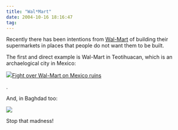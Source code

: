 ```yaml
---
title: "Wal*Mart"
date: 2004-10-16 18:16:47
tag: 
---
```

<p>Recently there has been intentions from <a href="http://web.archive.org/web/20041018111240/http://www.wal-mart.com/">Wal-Mart</a> of building their supermarkets in places that people do not want them to be built.

The first and direct example is Wal-Mart in Teotihuacan, which is an archaelogical city in Mexico:

</p>
<img src="http://web.archive.org/web/20041018111240/http://www.damog.net/files/teotihuacan.jpg"/><a href="http://web.archive.org/web/20041018111240/http://www.cnn.com/2004/WORLD/americas/09/11/mexico.walmart.reut/">Fight over Wal-Mart on Mexico ruins</a><p>.

And, in Baghdad too:

</p>
<img src="http://web.archive.org/web/20041018111240/http://www.damog.net/files/walmart.jpg"/><p>

Stop that madness! </p>
